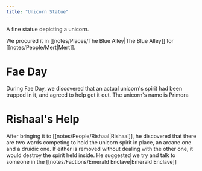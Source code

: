 ```yaml
---
title: "Unicorn Statue"
---
```

A fine statue depicting a unicorn.

We procured it in [[notes/Places/The Blue Alley|The Blue Alley]] for [[notes/People/Mert|Mert]].

# Fae Day
During Fae Day, we discovered that an actual unicorn's spirit had been trapped in it, and agreed to help get it out. The unicorn's name is Primora

# Rishaal's Help
After bringing it to [[notes/People/Rishaal|Rishaal]], he discovered that there are two wards competing to hold the unicorn spirit in place, an arcane one and a druidic one. If either is removed without dealing with the other one, it would destroy the spirit held inside. He suggested we try and talk to someone in the [[notes/Factions/Emerald Enclave|Emerald Enclave]]

